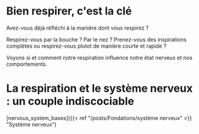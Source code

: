 # Bien respirer, c'est la clé


Avez-vous déjà réfléchi à la manière dont vous respirez ? 

Respirez-vous par la bouche ? Par le nez ? Prenez-vous des inspirations complètes ou respirez-vous plutot de manière courte et rapide ?

Voyons si et comment notre respiration influence notre état nerveux et nos comportements. 

# La respiration et le système nerveux : un couple indiscociable

[nervous_system_bases]({{< ref "/posts/Fondations/système nerveux" >}} "Système nerveux")


